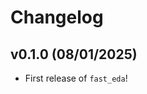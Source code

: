 # Changelog

<!--next-version-placeholder-->

## v0.1.0 (08/01/2025)

- First release of `fast_eda`!